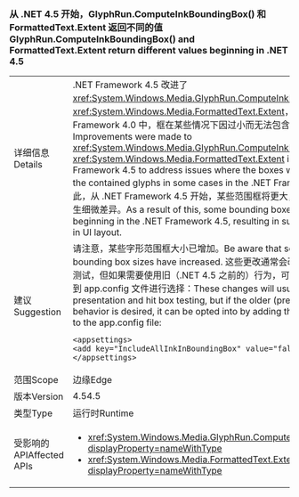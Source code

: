 ### <a name="glyphruncomputeinkboundingbox-and-formattedtextextent-return-different-values-beginning-in-net-45"></a><span data-ttu-id="48b21-101">从 .NET 4.5 开始，GlyphRun.ComputeInkBoundingBox() 和 FormattedText.Extent 返回不同的值</span><span class="sxs-lookup"><span data-stu-id="48b21-101">GlyphRun.ComputeInkBoundingBox() and FormattedText.Extent return different values beginning in .NET 4.5</span></span>

|   |   |
|---|---|
|<span data-ttu-id="48b21-102">详细信息</span><span class="sxs-lookup"><span data-stu-id="48b21-102">Details</span></span>|<span data-ttu-id="48b21-103">.NET Framework 4.5 改进了 <xref:System.Windows.Media.GlyphRun.ComputeInkBoundingBox> 和 <xref:System.Windows.Media.FormattedText.Extent>，以解决在 .NET Framework 4.0 中，框在某些情况下因过小而无法包含字形的问题。</span><span class="sxs-lookup"><span data-stu-id="48b21-103">Improvements were made to <xref:System.Windows.Media.GlyphRun.ComputeInkBoundingBox> and <xref:System.Windows.Media.FormattedText.Extent> in the .NET Framework 4.5 to address issues where the boxes were too small for the contained glyphs in some cases in the .NET Framework 4.0.</span></span> <span data-ttu-id="48b21-104">因此，从 .NET Framework 4.5 开始，某些范围框将更大，从而使 UI 布局产生细微差异。</span><span class="sxs-lookup"><span data-stu-id="48b21-104">As a result of this, some bounding boxes will be larger beginning in the .NET Framework 4.5, resulting in subtle differences in UI layout.</span></span>|
|<span data-ttu-id="48b21-105">建议</span><span class="sxs-lookup"><span data-stu-id="48b21-105">Suggestion</span></span>|<span data-ttu-id="48b21-106">请注意，某些字形范围框大小已增加。</span><span class="sxs-lookup"><span data-stu-id="48b21-106">Be aware that some glyph bounding box sizes have increased.</span></span> <span data-ttu-id="48b21-107">这些更改通常会改进展示和点击框测试，但如果需要使用旧（.NET 4.5 之前的）行为，可通过以下条目添加到 app.config 文件进行选择：</span><span class="sxs-lookup"><span data-stu-id="48b21-107">These changes will usually improve presentation and hit box testing, but if the older (pre-.NET 4.5) behavior is desired, it can be opted into by adding the following entry to the app.config file:</span></span><pre><code class="language-xml">&lt;appsettings&gt;&#13;&#10;&lt;add key=&quot;IncludeAllInkInBoundingBox&quot; value=&quot;false&quot;&gt;&#13;&#10;&lt;/appsettings&gt;&#13;&#10;</code></pre>|
|<span data-ttu-id="48b21-108">范围</span><span class="sxs-lookup"><span data-stu-id="48b21-108">Scope</span></span>|<span data-ttu-id="48b21-109">边缘</span><span class="sxs-lookup"><span data-stu-id="48b21-109">Edge</span></span>|
|<span data-ttu-id="48b21-110">版本</span><span class="sxs-lookup"><span data-stu-id="48b21-110">Version</span></span>|<span data-ttu-id="48b21-111">4.5</span><span class="sxs-lookup"><span data-stu-id="48b21-111">4.5</span></span>|
|<span data-ttu-id="48b21-112">类型</span><span class="sxs-lookup"><span data-stu-id="48b21-112">Type</span></span>|<span data-ttu-id="48b21-113">运行时</span><span class="sxs-lookup"><span data-stu-id="48b21-113">Runtime</span></span>|
|<span data-ttu-id="48b21-114">受影响的 API</span><span class="sxs-lookup"><span data-stu-id="48b21-114">Affected APIs</span></span>|<ul><li><xref:System.Windows.Media.GlyphRun.ComputeInkBoundingBox?displayProperty=nameWithType></li><li><xref:System.Windows.Media.FormattedText.Extent?displayProperty=nameWithType></li></ul>|

